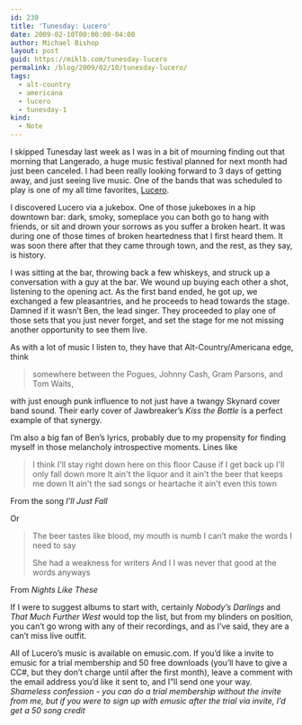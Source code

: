 ```yaml
---
id: 230
title: 'Tunesday: Lucero'
date: 2009-02-10T00:00:00-04:00
author: Michael Bishop
layout: post
guid: https://miklb.com/tunesday-lucero
permalink: /blog/2009/02/10/tunesday-lucero/
tags:
  - alt-country
  - americana
  - lucero
  - tunesday-1
kind:
  - Note
---
```

<p>I skipped Tunesday last week as I was in a bit of mourning finding out that morning that Langerado, a huge music festival planned for next month had just been canceled.  I had been really looking forward to 3 days of getting away, and just seeing live music.  One of the bands that was scheduled to play is one of my all time favorites, <a href="http://www.emusic.com/artist/Lucero-MP3-Download/11573841.html">Lucero</a>.</p>

<p>I discovered Lucero via a jukebox.  One of those jukeboxes in a hip downtown bar: dark, smoky, someplace you can both go to hang with friends, or sit and drown your sorrows as you suffer a broken heart.  It was during one of those times of broken heartedness that I first heard them.  It was soon there after that they came through town, and the rest, as they say, is history.</p>

<p>I was sitting at the bar, throwing back a few whiskeys, and struck up a conversation with a guy at the bar.  We wound up buying each other a shot, listening to the opening act.  As the first band ended, he got up, we exchanged a few pleasantries, and he proceeds to head towards the stage.  Damned if it wasn’t Ben, the lead singer.  They proceeded to play one of those sets that you just never forget, and set the stage for me not missing another opportunity to see them live.</p>

<p>As with a lot of music I listen to, they have that Alt-Country/Americana edge, think<blockquote>somewhere between the Pogues, Johnny Cash, Gram Parsons, and Tom Waits,</blockquote> with just enough punk influence to not just have a twangy Skynard cover band sound.  Their early cover of Jawbreaker’s <cite>Kiss the Bottle</cite> is a perfect example of that synergy.</p>

<p>I’m also a big fan of Ben’s lyrics, probably due to my propensity for finding myself in those melancholy introspective moments.  Lines like</p>
<blockquote>I think I'll stay right down here on this floor
Cause if I get back up I'll only fall down more
It ain't the liquor and it ain't the beer that keeps me down
It ain't the sad songs or heartache it ain't even this town </blockquote>

<p>From the song <cite>I’ll Just Fall</cite></p>

<p>Or<blockquote>The beer tastes like blood, my mouth is numb
I can’t make the words I need to say</p>

<p>She had a weakness for writers
And I I was never that good at the words anyways </blockquote></p>

<p>From <cite>Nights Like These</cite></p>

<p>If I were to suggest albums to start with, certainly <cite>Nobody’s Darlings</cite> and <cite>That Much Further West</cite> would top the list, but from my blinders on position, you can’t go wrong with any of their recordings, and as I’ve said, they are a can’t miss live outfit.</p>

<p>All of Lucero’s music is available on emusic.com.  If you’d like a invite to emusic for a trial membership and 50 free downloads (you’ll have to give a CC#, but they don’t charge until after the first month), leave a comment with the email address you’d like it sent to, and I”ll send one your way. <em> Shameless confession - you can do a trial membership without the invite from me, but if you were to sign up with emusic after the trial via invite, I’d get a 50 song credit</em></p>

<object width="425" height="344"><param name="movie" value="http://www.youtube.com/v/mIa3QTp34Sw&hl=en&fs=1&ap=%2526fmt%3D18" /></param><param name="allowFullScreen" value="true" /></param><param name="allowscriptaccess" value="always" /></param><embed src="http://www.youtube.com/v/mIa3QTp34Sw&hl=en&fs=1&ap=%2526fmt%3D18" type="application/x-shockwave-flash" allowscriptaccess="always" allowfullscreen="true" width="425" height="344" /></embed></object>